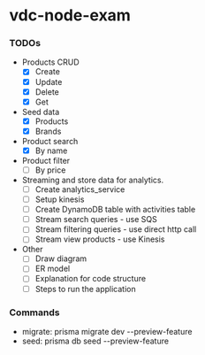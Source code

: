 # vdc-node-exam

### TODOs

- Products CRUD
  - [x] Create
  - [x] Update
  - [x] Delete
  - [x] Get
- Seed data
  - [x] Products
  - [x] Brands
- Product search
  - [x] By name
- Product filter
  - [ ] By price
- Streaming and store data for analytics.
  - [ ] Create analytics_service
  - [ ] Setup kinesis
  - [ ] Create DynamoDB table with activities table
  - [ ] Stream search queries - use SQS
  - [ ] Stream filtering queries - use direct http call
  - [ ] Stream view products - use Kinesis
- Other
  - [ ] Draw diagram
  - [ ] ER model
  - [ ] Explanation for code structure
  - [ ] Steps to run the application

### Commands

- migrate: prisma migrate dev --preview-feature
- seed: prisma db seed --preview-feature
